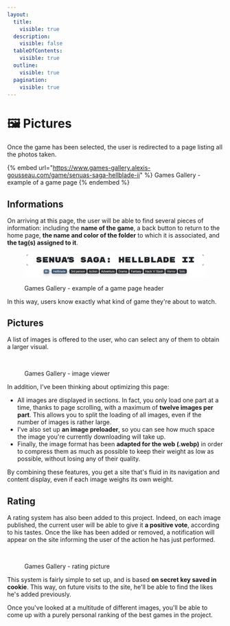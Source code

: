 ```yaml
---
layout:
  title:
    visible: true
  description:
    visible: false
  tableOfContents:
    visible: true
  outline:
    visible: true
  pagination:
    visible: true
---
```


# 🖼️ Pictures

Once the game has been selected, the user is redirected to a page listing all the photos taken.

{% embed url="https://www.games-gallery.alexis-gousseau.com/game/senuas-saga-hellblade-ii" %}
Games Gallery - example of a game page
{% endembed %}

## Informations

On arriving at this page, the user will be able to find several pieces of information: including the **name of the game**, a back button to return to the home page, **the name and color of the folder** to which it is associated, and **the tag(s) assigned to it**.

<figure><img src="../.gitbook/assets/game_title.png" alt=""><figcaption><p>Games Gallery - example of a game page header</p></figcaption></figure>

In this way, users know exactly what kind of game they're about to watch.

## Pictures

A list of images is offered to the user, who can select any of them to obtain a larger visual.

<figure><img src="../.gitbook/assets/viewer-picture.gif" alt=""><figcaption><p>Games Gallery - image viewer</p></figcaption></figure>

In addition, I've been thinking about optimizing this page:

* All images are displayed in sections. In fact, you only load one part at a time, thanks to page scrolling, with a maximum of **twelve images per part**. This allows you to split the loading of all images, even if the number of images is rather large.
* I've also set up **an image preloader**, so you can see how much space the image you're currently downloading will take up.
* Finally, the image format has been **adapted for the web (.webp)** in order to compress them as much as possible to keep their weight as low as possible, without losing any of their quality.

By combining these features, you get a site that's fluid in its navigation and content display, even if each image weighs its own weight.

## Rating

A rating system has also been added to this project. Indeed, on each image published, the current user will be able to give it **a positive vote**, according to his tastes. Once the like has been added or removed, a notification will appear on the site informing the user of the action he has just performed.

<figure><img src="../.gitbook/assets/rating-picture.gif" alt=""><figcaption><p>Games Gallery - rating picture</p></figcaption></figure>

This system is fairly simple to set up, and is based **on secret key saved in cookie**. This way, on future visits to the site, he'll be able to find the likes he's added previously.

Once you've looked at a multitude of different images, you'll be able to come up with a purely personal ranking of the best games in the project.
